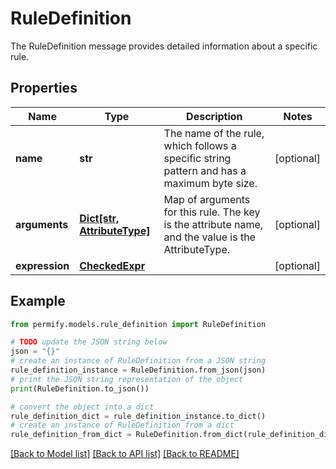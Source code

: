 # RuleDefinition

The RuleDefinition message provides detailed information about a specific rule.

## Properties

Name | Type | Description | Notes
------------ | ------------- | ------------- | -------------
**name** | **str** | The name of the rule, which follows a specific string pattern and has a maximum byte size. | [optional] 
**arguments** | [**Dict[str, AttributeType]**](AttributeType.md) | Map of arguments for this rule. The key is the attribute name, and the value is the AttributeType. | [optional] 
**expression** | [**CheckedExpr**](CheckedExpr.md) |  | [optional] 

## Example

```python
from permify.models.rule_definition import RuleDefinition

# TODO update the JSON string below
json = "{}"
# create an instance of RuleDefinition from a JSON string
rule_definition_instance = RuleDefinition.from_json(json)
# print the JSON string representation of the object
print(RuleDefinition.to_json())

# convert the object into a dict
rule_definition_dict = rule_definition_instance.to_dict()
# create an instance of RuleDefinition from a dict
rule_definition_from_dict = RuleDefinition.from_dict(rule_definition_dict)
```
[[Back to Model list]](../README.md#documentation-for-models) [[Back to API list]](../README.md#documentation-for-api-endpoints) [[Back to README]](../README.md)



